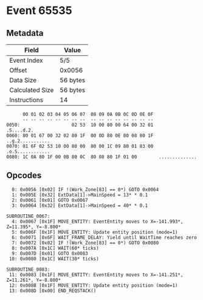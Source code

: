 # Event 65535

## Metadata

| Field           | Value    |
|-----------------|----------|
| Event Index     | 5/5      |
| Offset          | 0x0056   |
| Data Size       | 56 bytes |
| Calculated Size | 56 bytes |
| Instructions    | 14       |

```
      00 01 02 03 04 05 06 07  08 09 0A 0B 0C 0D 0E 0F
      -- -- -- -- -- -- -- --  -- -- -- -- -- -- -- --
0050:                   02 53  10 00 80 00 64 00 32 01        .S....d.2.
0060: 80 01 67 00 32 02 80 1F  00 0D 80 0E 80 08 80 1F  ..g.2...........
0070: 01 6F 02 53 10 00 80 00  80 00 1C 09 80 01 83 00  .o.S............
0080: 1C 0A 80 1F 00 0B 80 0C  80 08 80 1F 01 00        ..............  
```

## Opcodes

```
  0: 0x0056 [0x02] IF !(Work_Zone[83] == 0*) GOTO 0x0064
  1: 0x005E [0x32] ExtData[1]->MainSpeed = 13* * 0.1
  2: 0x0061 [0x01] GOTO 0x0067
  3: 0x0064 [0x32] ExtData[1]->MainSpeed = 40* * 0.1

SUBROUTINE_0067:
  4: 0x0067 [0x1F] MOVE_ENTITY: EventEntity moves to X=-141.993*, Z=11.395*, Y=-8.800*
  5: 0x006F [0x1F] MOVE_ENTITY: Update entity position (mode=1)
  6: 0x0071 [0x6F] WAIT_FRAME_DELAY: Yield until WaitTime reaches zero
  7: 0x0072 [0x02] IF !(Work_Zone[83] == 0*) GOTO 0x0080
  8: 0x007A [0x1C] WAIT(60* ticks)
  9: 0x007D [0x01] GOTO 0x0083
 10: 0x0080 [0x1C] WAIT(30* ticks)

SUBROUTINE_0083:
 11: 0x0083 [0x1F] MOVE_ENTITY: EventEntity moves to X=-141.251*, Z=11.261*, Y=-8.800*
 12: 0x008B [0x1F] MOVE_ENTITY: Update entity position (mode=1)
 13: 0x008D [0x00] END_REQSTACK()
```

